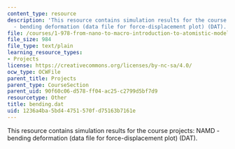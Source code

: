 ```yaml
---
content_type: resource
description: 'This resource contains simulation results for the course projects: NAMD
  - bending deformation (data file for force-displacement plot) (DAT).'
file: /courses/1-978-from-nano-to-macro-introduction-to-atomistic-modeling-techniques-january-iap-2007/1236a4ba5bd44751570fd75163b7161e_bending.dat
file_size: 984
file_type: text/plain
learning_resource_types:
- Projects
license: https://creativecommons.org/licenses/by-nc-sa/4.0/
ocw_type: OCWFile
parent_title: Projects
parent_type: CourseSection
parent_uid: 90f60c06-d578-ff04-ac25-c2799d5bf7d9
resourcetype: Other
title: bending.dat
uid: 1236a4ba-5bd4-4751-570f-d75163b7161e
---
```

This resource contains simulation results for the course projects: NAMD - bending deformation (data file for force-displacement plot) (DAT).
